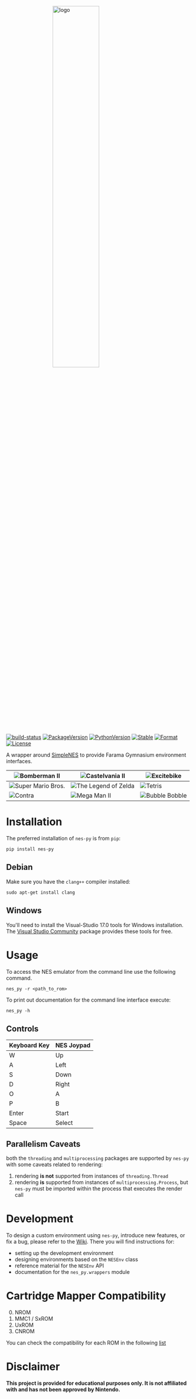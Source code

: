 <p>
    <img style="width: 50%; margin: auto; display: block;"
        src="https://user-images.githubusercontent.com/2184469/42918029-a8364c66-8ad1-11e8-8147-2653091ccd38.png"
        alt="logo"
    />
</p>

[![build-status][]][ci-server]
[![PackageVersion][pypi-version]][pypi-home]
[![PythonVersion][python-version]][python-home]
[![Stable][pypi-status]][pypi-home]
[![Format][pypi-format]][pypi-home]
[![License][pypi-license]](LICENSE)

[build-status]: https://app.travis-ci.com/Kautenja/nes-py.svg?branch=master

[ci-server]: https://app.travis-ci.com/Kautenja/nes-py

[pypi-version]: https://badge.fury.io/py/nes-py.svg

[pypi-license]: https://img.shields.io/pypi/l/nes-py.svg

[pypi-status]: https://img.shields.io/pypi/status/nes-py.svg

[pypi-format]: https://img.shields.io/pypi/format/nes-py.svg

[pypi-home]: https://badge.fury.io/py/nes-py

[python-version]: https://img.shields.io/pypi/pyversions/nes-py.svg

[python-home]: https://python.org

A wrapper around [SimpleNES](https://github.com/amhndu/SimpleNES) to provide Farama
Gymnasium environment interfaces.

| ![Bomberman II](https://user-images.githubusercontent.com/2184469/84821320-8c52e780-afe0-11ea-820a-662d0e54fc90.png)      | ![Castelvania II](https://user-images.githubusercontent.com/2184469/84821323-8ceb7e00-afe0-11ea-89f1-56d379ae4286.png)      | ![Excitebike](https://user-images.githubusercontent.com/2184469/84821325-8d841480-afe0-11ea-9ae2-599b83af6f65.png)    |
|---------------------------------------------------------------------------------------------------------------------------|-----------------------------------------------------------------------------------------------------------------------------|-----------------------------------------------------------------------------------------------------------------------|
| ![Super Mario Bros.](https://user-images.githubusercontent.com/2184469/84821327-8d841480-afe0-11ea-8172-d564aca35b5e.png) | ![The Legend of Zelda](https://user-images.githubusercontent.com/2184469/84821329-8d841480-afe0-11ea-9a57-c9daca04ed3b.png) | ![Tetris](https://user-images.githubusercontent.com/2184469/84822244-fc15a200-afe1-11ea-81de-2323845d7537.png)        |
| ![Contra](https://user-images.githubusercontent.com/2184469/84822247-fcae3880-afe1-11ea-901d-1ef5e8378989.png)            | ![Mega Man II](https://user-images.githubusercontent.com/2184469/84822249-fcae3880-afe1-11ea-8271-9e898933e571.png)         | ![Bubble Bobble](https://user-images.githubusercontent.com/2184469/84822551-79411700-afe2-11ea-9ed6-947d78f29e8f.png) |

# Installation

The preferred installation of `nes-py` is from `pip`:

```shell
pip install nes-py
```

## Debian

Make sure you have the `clang++` compiler installed:

```shell
sudo apt-get install clang
```

## Windows

You'll need to install the Visual-Studio 17.0 tools for Windows installation.
The [Visual Studio Community](https://visualstudio.microsoft.com/downloads/)
package provides these tools for free.

# Usage

To access the NES emulator from the command line use the following command.

```shell
nes_py -r <path_to_rom>
```

To print out documentation for the command line interface execute:

```shell
nes_py -h
```

## Controls

| **Keyboard Key** | **NES Joypad** |
|:-----------------|:---------------|
| W                | Up             |
| A                | Left           |
| S                | Down           |
| D                | Right          |
| O                | A              |
| P                | B              |
| Enter            | Start          |
| Space            | Select         |

## Parallelism Caveats

both the `threading` and `multiprocessing` packages are supported by
`nes-py` with some caveats related to rendering:

1. rendering **is not** supported from instances of `threading.Thread`
2. rendering **is** supported from instances of `multiprocessing.Process`,
   but `nes-py` must be imported within the process that executes the render
   call

# Development

To design a custom environment using `nes-py`, introduce new features, or fix
a bug, please refer to the [Wiki](https://github.com/Kautenja/nes-py/wiki).
There you will find instructions for:

- setting up the development environment
- designing environments based on the `NESEnv` class
- reference material for the `NESEnv` API
- documentation for the `nes_py.wrappers` module

# Cartridge Mapper Compatibility

0. NROM
1. MMC1 / SxROM
2. UxROM
3. CNROM

You can check the compatibility for each ROM in the following
[list](https://github.com/Kautenja/nes-py/blob/master/docs/nesmapper.txt)

# Disclaimer

**This project is provided for educational purposes only. It is not affiliated with and
has not been approved by Nintendo.**
